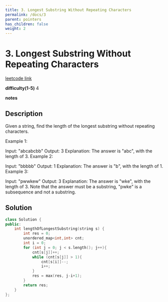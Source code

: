 ```yaml
---
title: 3. Longest Substring Without Repeating Characters
permalink: /docs/3
parent: pointers
has_children: false
weight: 2
---
```

# 3. Longest Substring Without Repeating Characters
[leetcode link](https://leetcode.com/problems/longest-substring-without-repeating-characters/)

**difficulty(1-5)** 
4

**notes**   


## Description
Given a string, find the length of the longest substring without repeating characters.

Example 1:

Input: "abcabcbb"
Output: 3 
Explanation: The answer is "abc", with the length of 3. 
Example 2:

Input: "bbbbb"
Output: 1
Explanation: The answer is "b", with the length of 1.
Example 3:

Input: "pwwkew"
Output: 3
Explanation: The answer is "wke", with the length of 3. 
             Note that the answer must be a substring, "pwke" is a subsequence and not a substring.

## Solution
```c++
class Solution {
public:
    int lengthOfLongestSubstring(string s) {
        int res = 0;
        unordered_map<int,int> cnt;
        int i = 0;
        for (int j = 0; j < s.length(); j++){
            cnt[s[j]]++;
            while (cnt[s[j]] > 1){
                cnt[s[i]]--;
                i++;
            }
            res = max(res, j-i+1);
        }
        return res;
    }
};
```

<!-- 
Default label
{: .label }

Blue label
{: .label .label-blue }

Stable
{: .label .label-green }

New release
{: .label .label-purple }

Coming soon
{: .label .label-yellow }

Deprecated
{: .label .label-red } -->
